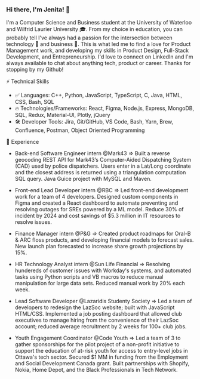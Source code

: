 ### Hi there, I'm Jenita! 👋
I'm a Computer Science and Business student at the University of Waterloo and Wilfrid Laurier University 🎓. From my choice in education, you can probably tell I've always had a passion for the intersection between technology 🤖 and business 💼. This is what led me to find a love for Product Management work, and developing my skills in Product Design, Full-Stack Development, and Entrepreneurship. I'd love to connect on LinkedIn and I'm always available to chat about anything tech, product or career. Thanks for stopping by my Github!

⚡ Technical Skills

* ✅ Languages: C++, Python, JavaScript, TypeScript, C, Java, HTML, CSS, Bash, SQL
* 🔥 Technologies/Frameworks: React, Figma, Node.js, Express, MongoDB, SQL, Redux, Material-UI, Plotly, jQuery
* 🛠️ Developer Tools: Jira, Git/GitHub, VS Code, Bash, Yarn, Brew, Confluence, Postman, Object Oriented Programming

🚀 Experience
* Back-end Software Engineer intern @Mark43 => Built a reverse geocoding REST API for Mark43’s Computer-Aided Dispatching System (CAD) used by police
dispatchers. Users enter in a Lat/Long coordinate and the closest address is returned using a triangulation computation SQL query. Java Guice project with MySQL and Maven.

* Front-end Lead Developer intern @RBC => Led front-end development work for a team of 4 developers. Designed custom components in Figma and created a React dashboard to automate preventing and resolving outages for SREs powered by a ML model. Reduce 30% of incident by 2024 and cost savings of $5.3 million in IT resources to resolve issues.

* Finance Manager intern @P&G => Created product roadmaps for Oral-B & ARC floss products, and developing financial models to forecast sales. New launch plan forecasted to increase share growth projections by 15%.

* HR Technology Analyst intern @Sun Life Financial => Resolving hundereds of customer issues with Workday's systems, and automated tasks using Python scripts and VB macros to reduce manual manipulation for large data sets. Reduced manual work by 20% each week.

* Lead Software Developer @Lazaridis Studenty Society => Led a team of developers to redesign the LazSoc website; built with JavaScript HTML/CSS. Implemented a job posting dashboard that allowed club executives to manage hiring from the convenience of their LazSoc account; reduced average recruitment by 2 weeks for 100+ club jobs.

* Youth Engagement Coordinator @Code Youth => Led a team of 3 to gather sponsorships for the pilot project of a non-profit initiative to support the education of at-risk youth for access to entry-level jobs in Ottawa's tech sector. Secured $1 MM in funding from the Employment and Social Development Canada grant. Built partnerships with Shopify, Nokia, Home Depot, and the Black Professionals in Tech Network.

